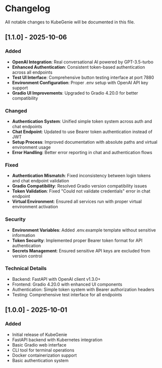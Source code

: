 # Changelog

All notable changes to KubeGenie will be documented in this file.

## [1.1.0] - 2025-10-06

### Added
- **OpenAI Integration**: Real conversational AI powered by GPT-3.5-turbo
- **Enhanced Authentication**: Consistent token-based authentication across all endpoints
- **Test UI Interface**: Comprehensive button testing interface at port 7880
- **Environment Configuration**: Proper .env setup with OpenAI API key support
- **Gradio UI Improvements**: Upgraded to Gradio 4.20.0 for better compatibility

### Changed
- **Authentication System**: Unified simple token system across auth and chat endpoints
- **Chat Endpoint**: Updated to use Bearer token authentication instead of JWT
- **Setup Process**: Improved documentation with absolute paths and virtual environment usage
- **Error Handling**: Better error reporting in chat and authentication flows

### Fixed
- **Authentication Mismatch**: Fixed inconsistency between login tokens and chat endpoint validation
- **Gradio Compatibility**: Resolved Gradio version compatibility issues
- **Token Validation**: Fixed "Could not validate credentials" error in chat endpoint
- **Virtual Environment**: Ensured all services run with proper virtual environment activation

### Security
- **Environment Variables**: Added .env.example template without sensitive information
- **Token Security**: Implemented proper Bearer token format for API authentication
- **Secrets Management**: Ensured sensitive API keys are excluded from version control

### Technical Details
- Backend: FastAPI with OpenAI client v1.3.0+
- Frontend: Gradio 4.20.0 with enhanced UI components
- Authentication: Simple token system with Bearer authorization headers
- Testing: Comprehensive test interface for all endpoints

## [1.0.0] - 2025-10-01

### Added
- Initial release of KubeGenie
- FastAPI backend with Kubernetes integration
- Basic Gradio web interface
- CLI tool for terminal operations
- Docker containerization support
- Basic authentication system